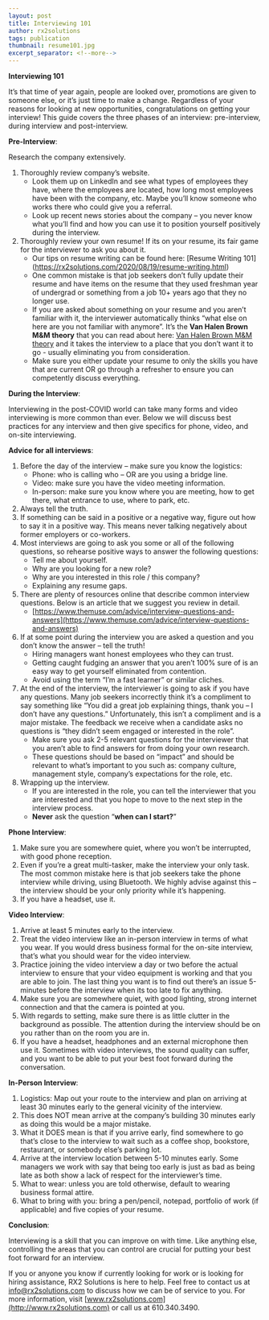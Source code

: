 ```yaml
---
layout: post
title: Interviewing 101
author: rx2solutions
tags: publication
thumbnail: resume101.jpg
excerpt_separator: <!--more-->
---
```


**Interviewing 101**

It’s that time of year again, people are looked over, promotions are given to someone else, or it’s just time to make a change. Regardless of your reasons for looking at new opportunities, congratulations on getting your interview!  This guide covers the three phases of an interview: pre-interview, during interview and post-interview.
<!--more-->

**Pre-Interview**:

Research the company extensively.
1.  Thoroughly review company’s website.  
    - Look them up on LinkedIn and see what types of employees they have, where the employees are located, how long most employees have been with the company, etc. Maybe you’ll know someone who works there who could give you a referral.
    - Look up recent news stories about the company – you never know what you’ll find and how you can use it to position yourself positively during the                   interview.    
3. Thoroughly review your own resume!  If its on your resume, its fair game for the interviewer to ask you about it.
    - Our tips on resume writing can be found here: [Resume Writing 101] (https://rx2solutions.com/2020/08/19/resume-writing.html)
    - One common mistake is that job seekers don’t fully update their resume and have items on the resume that they used freshman year of undergrad or                   something from a job 10+ years ago that they no longer use.
    - If you are asked about something on your resume and you aren’t familiar with it, the interviewer automatically thinks “what else on here are you not               familiar with anymore”.  It’s the **Van Halen Brown M&M theory** that you can read about here: [Van Halen Brown M&M theory](https://www.entrepreneur.com/article/232420) and it takes the interview to a place that you don’t want it to go - usually eliminating you from consideration.
    - Make sure you either update your resume to only the skills you have that are current OR go through a refresher to ensure you can competently discuss               everything.
  
**During the Interview**:

Interviewing in the post-COVID world can take many forms and video interviewing is more common than ever.  Below we will discuss best practices for any interview and then give specifics for phone, video, and on-site interviewing.

**Advice for all interviews**:
1.  Before the day of the interview – make sure you know the logistics:
    -   Phone:  who is calling who – OR are you using a bridge line.
    -   Video:  make sure you have the video meeting information.
    -   In-person:  make sure you know where you are meeting, how to get there, what entrance to use, where to park, etc.
3.  Always tell the truth.
3.  If something can be said in a positive or a negative way, figure out how to say it in a positive way.  This means never talking negatively about former             employers or co-workers.
3.  Most interviews are going to ask you some or all of the following questions, so rehearse positive ways to answer the following questions:
    -   Tell me about yourself.
    -   Why are you looking for a new role?
    -   Why are you interested in this role / this company?
    -   Explaining any resume gaps.
3.  There are plenty of resources online that describe common interview questions.  Below is an article that we suggest you review in detail.
    -   [https://www.themuse.com/advice/interview-questions-and-answers](https://www.themuse.com/advice/interview-questions-and-answers)
3.  If at some point during the interview you are asked a question and you don’t know the answer – tell the truth!
    -   Hiring managers want honest employees who they can trust.
    -   Getting caught fudging an answer that you aren’t 100% sure of is an easy way to get yourself eliminated from contention.
    -   Avoid using the term “I’m a fast learner” or similar cliches.
3.  At the end of the interview, the interviewer is going to ask if you have any questions.  Many job seekers incorrectly think it’s a compliment to say              something like “You did a great job explaining things, thank you – I don’t have any questions.” Unfortunately, this isn’t a compliment and is a major              mistake.  The feedback we receive when a candidate asks no questions is “they didn’t seem engaged or interested in the role”.
    -   Make sure you ask 2-5 relevant questions for the interviewer that you aren’t able to find answers for from doing your own research.
    -   These questions should be based on “impact” and should be relevant to what’s important to you such as:  company culture, management style, company’s               expectations for the role, etc.
3.  Wrapping up the interview.
    -   If you are interested in the role, you can tell the interviewer that you are interested and that you hope to move to the next step in the interview             process.
    -   **Never** ask the question “**when can I start?**”

**Phone Interview**:
1. Make sure you are somewhere quiet, where you won’t be interrupted, with good phone reception.
1. Even if you’re a great multi-tasker, make the interview your only task.  The most common mistake here is that job seekers take the phone interview while        driving, using Bluetooth.  We highly advise against this – the interview should be your only priority while it’s happening.
1. If you have a headset, use it.
  
**Video Interview**:
1. Arrive at least 5 minutes early to the interview.
1. Treat the video interview like an in-person interview in terms of what you wear.  If you would dress business formal for the on-site interview, that’s what     you should wear for the video interview.
1. Practice joining the video interview a day or two before the actual interview to ensure that your video equipment is working and that you are able to join.     The last thing you want is to find out there’s an issue 5-minutes before the interview when its too late to fix anything.
1. Make sure you are somewhere quiet, with good lighting, strong internet connection and that the camera is pointed at you.
1. With regards to setting, make sure there is as little clutter in the background as possible.  The attention during the interview should be on you rather        than on the room you are in.
1. If you have a headset, headphones and an external microphone then use it.  Sometimes with video interviews, the sound quality can suffer, and you want to      be able to put your best foot forward during the conversation.
  
**In-Person Interview**:
1. Logistics:  Map out your route to the interview and plan on arriving at least 30 minutes early to the general vicinity of the interview.
1.  This does NOT mean arrive at the company’s building 30 minutes early as doing this would be a major mistake.
1.  What it DOES mean is that if you arrive early, find somewhere to go that’s close to the interview to wait such as a coffee shop, bookstore, restaurant, or      somebody else’s parking lot.
1.  Arrive at the interview location between 5-10 minutes early.  Some managers we work with say that being too early is just as bad as being late as both show      a lack of respect for the interviewer’s time.
1.  What to wear:  unless you are told otherwise, default to wearing business formal attire.
1.  What to bring with you:  bring a pen/pencil, notepad, portfolio of work (if applicable) and five copies of your resume.
 
**Conclusion**:

Interviewing is a skill that you can improve on with time.  Like anything else, controlling the areas that you can control are crucial for putting your best foot forward for an interview.

If you or anyone you know if currently looking for work or is looking for hiring assistance, RX2 Solutions is here to help.  Feel free to contact us at [info@rx2solutions.com](mailto:info@rx2solutions.com) to discuss how we can be of service to you.  For more information, visit [www.rx2solutions.com](http://www.rx2solutions.com) or call us at 610.340.3490.
